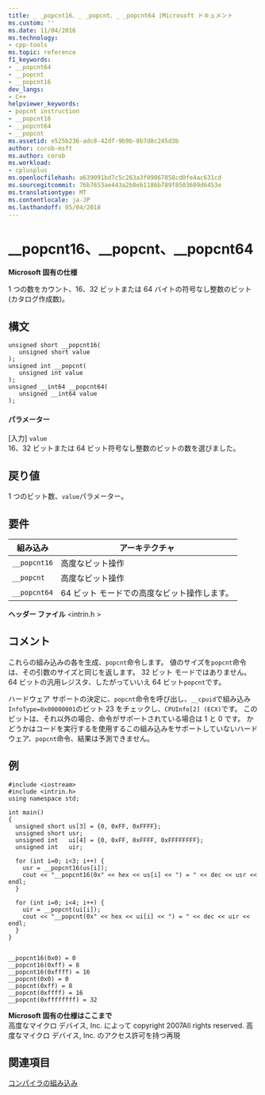 ```yaml
---
title: _ _popcnt16、_ _popcnt、_ _popcnt64 |Microsoft ドキュメント
ms.custom: ''
ms.date: 11/04/2016
ms.technology:
- cpp-tools
ms.topic: reference
f1_keywords:
- __popcnt64
- __popcnt
- __popcnt16
dev_langs:
- C++
helpviewer_keywords:
- popcnt instruction
- __popcnt16
- __popcnt64
- __popcnt
ms.assetid: e525b236-adc8-42df-9b9b-8b7d8c245d3b
author: corob-msft
ms.author: corob
ms.workload:
- cplusplus
ms.openlocfilehash: a639091bd7c5c263a3f09067858cd0fe4ac631cd
ms.sourcegitcommit: 76b7653ae443a2b8eb1186b789f8503609d6453e
ms.translationtype: MT
ms.contentlocale: ja-JP
ms.lasthandoff: 05/04/2018
---
```

# <a name="popcnt16-popcnt-popcnt64"></a>__popcnt16、__popcnt、__popcnt64
**Microsoft 固有の仕様**  
  
 1 つの数をカウント、16、32 ビットまたは 64 バイトの符号なし整数のビット (カタログ作成数)。  
  
## <a name="syntax"></a>構文  
  
```  
unsigned short __popcnt16(  
   unsigned short value  
);  
unsigned int __popcnt(  
   unsigned int value  
);  
unsigned __int64 __popcnt64(  
   unsigned __int64 value  
);  
```  
  
#### <a name="parameters"></a>パラメーター  
 [入力] `value`  
 16、32 ビットまたは 64 ビット符号なし整数のビットの数を選びました。  
  
## <a name="return-value"></a>戻り値  
 1 つのビット数、`value`パラメーター。  
  
## <a name="requirements"></a>要件  
  
|組み込み|アーキテクチャ|  
|---------------|------------------|  
|`__popcnt16`|高度なビット操作|  
|`__popcnt`|高度なビット操作|  
|`__popcnt64`|64 ビット モードでの高度なビット操作します。|  
  
 **ヘッダー ファイル** \<intrin.h >  
  
## <a name="remarks"></a>コメント  
 これらの組み込みの各を生成、`popcnt`命令します。  値のサイズを`popcnt`命令は、その引数のサイズと同じを返します。  32 ビット モードではありません。 64 ビットの汎用レジスタ、したがっていいえ 64 ビット`popcnt`です。  
  
 ハードウェア サポートの決定に、`popcnt`命令を呼び出し、`__cpuid`で組み込み`InfoType=0x00000001`のビット 23 をチェックし、`CPUInfo[2] (ECX)`です。 このビットは、それ以外の場合、命令がサポートされている場合は 1 と 0 です。 かどうかはコードを実行するを使用するこの組み込みをサポートしていないハードウェア、`popcnt`命令、結果は予測できません。  
  
## <a name="example"></a>例  
  
```  
#include <iostream>   
#include <intrin.h>   
using namespace std;   
  
int main()   
{  
  unsigned short us[3] = {0, 0xFF, 0xFFFF};  
  unsigned short usr;  
  unsigned int   ui[4] = {0, 0xFF, 0xFFFF, 0xFFFFFFFF};  
  unsigned int   uir;  
  
  for (int i=0; i<3; i++) {  
    usr = __popcnt16(us[i]);  
    cout << "__popcnt16(0x" << hex << us[i] << ") = " << dec << usr << endl;  
  }  
  
  for (int i=0; i<4; i++) {  
    uir = __popcnt(ui[i]);  
    cout << "__popcnt(0x" << hex << ui[i] << ") = " << dec << uir << endl;  
  }  
}  
  
```  
  
```Output  
__popcnt16(0x0) = 0  
__popcnt16(0xff) = 8  
__popcnt16(0xffff) = 16  
__popcnt(0x0) = 0  
__popcnt(0xff) = 8  
__popcnt(0xffff) = 16  
__popcnt(0xffffffff) = 32  
```  
  
**Microsoft 固有の仕様はここまで**  
 高度なマイクロ デバイス, Inc. によって copyright 2007All rights reserved. 高度なマイクロ デバイス, Inc. のアクセス許可を持つ再現  
  
## <a name="see-also"></a>関連項目  
 [コンパイラの組み込み](../intrinsics/compiler-intrinsics.md)
